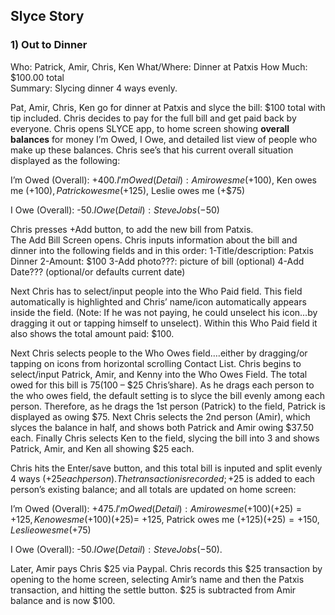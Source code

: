 ## Slyce Story

### 1) Out to Dinner

Who:  Patrick, Amir, Chris, Ken
What/Where:  Dinner at Patxis
How Much: $100.00 total    
Summary:  Slycing dinner 4 ways evenly.

Pat, Amir, Chris, Ken go for dinner at Patxis and slyce the bill: $100 total with tip included.  Chris decides to pay for the full bill and get paid back by everyone. Chris opens SLYCE app, to home screen showing **overall balances** for money I’m Owed, I Owe, and detailed list view of people who make up these balances.  Chris see’s that his current overall situation displayed as the following:  

I’m Owed (Overall):  +$400.  
I'm Owed (Detail):  Amir owes me (+$100),  Ken owes me (+$100),  Patrick owes me  (+$125),  Leslie owes me (+$75)	

I Owe (Overall):  -$50.
I Owe (Detail):  Steve Jobs (-$50)

Chris presses +Add button, to add the new bill from Patxis.  
The Add Bill Screen opens.  Chris inputs information about the bill and dinner into the following fields and in this order:
1-Title/description:  Patxis Dinner
2-Amount:  $100
3-Add photo???:  picture of bill (optional)
4-Add Date??? (optional/or defaults current date)

Next Chris has to select/input people into the Who Paid field.  This field automatically is highlighted and Chris’ name/icon automatically appears inside the field.  (Note: If he was not paying, he could unselect his icon…by dragging it out or tapping himself to unselect).  Within this Who Paid field it also shows the total amount paid: $100. 

Next Chris selects people to the Who Owes field….either by dragging/or tapping on icons from horizontal scrolling Contact List.  Chris begins to select/input Patrick, Amir, and Kenny into the Who Owes Field.  The total owed for this bill is $75 ($100 – $25 Chris’share).   As he drags each person to the who owes field, the default setting is to slyce the bill evenly among each person.  Therefore, as he drags the 1st person (Patrick) to the field, Patrick is displayed as owing $75.  Next Chris selects the 2nd person (Amir), which slyces the balance in half, and shows both Patrick and Amir owing $37.50 each.  Finally Chris selects Ken to the field, slycing the bill into 3 and shows Patrick, Amir, and Ken all showing $25 each.  

Chris hits the Enter/save button, and this total bill is inputed and split evenly 4 ways (+$25 each person).  The transaction is recorded; +$25 is added to each person’s existing balance; and all totals are updated on home screen: 

I’m Owed (Overall):  +$475.
I'm Owed (Detail):  Amir owes me (+$100)(+$25 )= +125,  Ken owes me (+$100)(+25)= +125,  Patrick owes me (+$125)(+25)= +150,  
Leslie owes me (+$75)	

I Owe (Overall):  -$50.
I Owe (Detail):  Steve Jobs (-$50).

Later, Amir pays Chris $25 via Paypal.  Chris records this $25 transaction by opening to the home screen, selecting Amir’s name and then the Patxis transaction, and hitting the settle button.  $25 is subtracted from Amir balance and is now $100. 

